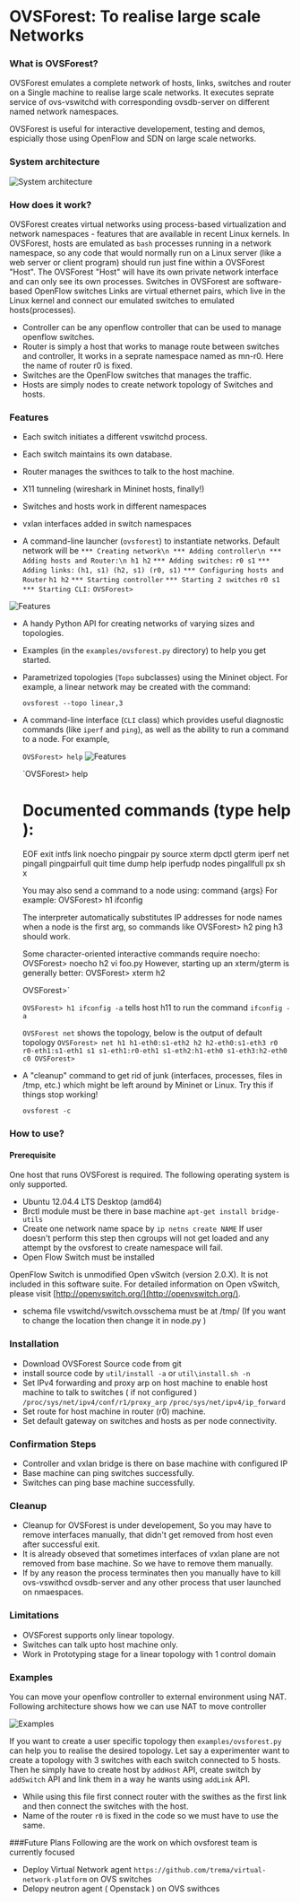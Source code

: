 OVSForest: To realise large scale Networks
========================================================

### What is OVSForest?

OVSForest emulates a complete network of hosts, links, switches and
router on a Single machine to realise large scale networks. It executes
seprate service of ovs-vswitchd with corresponding ovsdb-server on different 
named network namespaces.

OVSForest is useful for interactive developement, testing and demos,
espicially those using OpenFlow and SDN on large scale networks.

### System architecture
![System architecture](doc/architect.png)


### How does it work?

OVSForest creates virtual networks using process-based virtualization
and network namespaces - features that are available in recent Linux
kernels.  In OVSForest, hosts are emulated as `bash` processes running in
a network namespace, so any code that would normally run on a Linux
server (like a web server or client program) should run just fine
within a OVSForest "Host".  The OVSForest "Host" will have its own private
network interface and can only see its own processes.  Switches in
OVSForest are software-based OpenFlow switches Links are virtual ethernet 
pairs, which live in the Linux kernel and connect our emulated switches 
to emulated hosts(processes).
* Controller can be any openflow controller that can be used to manage 
openflow switches.
* Router is simply a host that works to manage route between switches
and controller, It works in a seprate namespace named as mn-r0. Here the 
name of router r0 is fixed.
* Switches are the OpenFlow switches that manages the traffic.
* Hosts are simply nodes to create network topology of Switches and hosts.

### Features

* Each switch initiates a different vswitchd process.
* Each switch maintains its own database.
* Router manages the swithces to talk to the host machine.
* X11 tunneling (wireshark in Mininet hosts, finally!)
* Switches and hosts work in different namespaces
* vxlan interfaces added in switch namespaces

* A command-line launcher (`ovsforest`) to instantiate networks.
  Default network will be
  `*** Creating network\n
  *** Adding controller\n
  *** Adding hosts and Router:\n
  h1 h2`
  `*** Adding switches:`
  `r0 s1`
  `*** Adding links:`
  `(h1, s1) (h2, s1) (r0, s1)`
  `*** Configuring hosts and Router`
  `h1 h2`
  `*** Starting controller`
  `*** Starting 2 switches`
  `r0 s1`
  `*** Starting CLI:`
  `OVSForest>`

![Features](doc/default.png)

* A handy Python API for creating networks of varying sizes and
  topologies.

* Examples (in the `examples/ovsforest.py` directory) to help you get started.

* Parametrized topologies (`Topo` subclasses) using the Mininet
  object.  For example, a linear network may be created with the
  command:

  `ovsforest --topo linear,3`

* A command-line interface (`CLI` class) which provides useful
  diagnostic commands (like `iperf` and `ping`), as well as the
  ability to run a command to a node. For example,

  `OVSForest> help`
![Features](doc/help.png)

  `OVSForest> help

  Documented commands (type help <topic>):
  ========================================
  EOF    exit   intfs     link   noecho       pingpair      py    source  xterm
  dpctl  gterm  iperf     net    pingall      pingpairfull  quit  time
  dump   help   iperfudp  nodes  pingallfull  px            sh    x

  You may also send a command to a node using:
    <node> command {args}
  For example:
    OVSForest> h1 ifconfig

  The interpreter automatically substitutes IP addresses
  for node names when a node is the first arg, so commands
  like
    OVSForest> h2 ping h3
  should work.

  Some character-oriented interactive commands require
  noecho:
    OVSForest> noecho h2 vi foo.py
  However, starting up an xterm/gterm is generally better:
    OVSForest> xterm h2

  OVSForest>`

  `OVSForest> h1 ifconfig -a`
  tells host h11 to run the command `ifconfig -a`

  `OVSForest net`
   shows the topology, below is the output of default topology
   `OVSForest> net
   h1 h1-eth0:s1-eth2
   h2 h2-eth0:s1-eth3
   r0 r0-eth1:s1-eth1
   s1 s1-eth1:r0-eth1 s1-eth2:h1-eth0 s1-eth3:h2-eth0
   c0
   OVSForest>`


* A "cleanup" command to get rid of junk (interfaces, processes, files
  in /tmp, etc.) which might be left around by Mininet or Linux. Try
  this if things stop working!

  `ovsforest -c`

### How to use?

#### Prerequisite

One host that runs OVSForest is required. 
The following operating system is only supported.

* Ubuntu 12.04.4 LTS Desktop (amd64)
* Brctl module must be there in base machine
  `apt-get install bridge-utils`
* Create one network name space by
  `ip netns create NAME`
If user doesn't perform this step then cgroups will not get loaded 
and any attempt by the ovsforest to create namespace will fail.
* Open Flow Switch must be installed

OpenFlow Switch is unmodified Open vSwitch (version 2.0.X). It is not
included in this software suite. For detailed information on Open
vSwitch, please visit [http://openvswitch.org/](http://openvswitch.org/).

* schema file vswitchd/vswitch.ovsschema must be at /tmp/ (If you want to
  change the location then change it in node.py )

### Installation

* Download OVSForest Source code from git
* install source code by 
  `util/install -a` or `util\install.sh -n`
* Set IPv4 forwarding and proxy arp on host machine to enable host machine
to talk to switches ( if not configured )
   `/proc/sys/net/ipv4/conf/r1/proxy_arp`
   `/proc/sys/net/ipv4/ip_forward`
* Set route for host machine in router (r0) machine.
* Set default gateway on switches and hosts as per node connectivity.

### Confirmation Steps

* Controller and vxlan bridge is there on base machine with configured IP 
* Base machine can ping switches successfully.
* Switches can ping base machine successfully.

### Cleanup

* Cleanup for OVSForest is under developement, So you may have to remove
interfaces manually, that didn't get removed from host even after 
successful exit.
* It is already obseved that sometimes interfaces of vxlan plane are not
removed from base machine. So we have to remove them manually.
* If by any reason the process terminates then you manually have to kill 
ovs-vswithcd ovsdb-server and any other process that user launched on nmaespaces. 

### Limitations

* OVSForest supports only linear topology.
* Switches can talk upto host machine only.
* Work in Prototyping stage for a linear topology with 1 control domain

### Examples
You can move your openflow controller to external environment using NAT.
Following architecture shows how we can use NAT to move controller

![Examples](doc/Examples.png)

If you want to create a user specific topology then `examples/ovsforest.py` 
can help you to realise the desired topology.
Let say a experimenter want to create a topology with 3 switches with each 
switch connected to 5 hosts. Then he simply have to create host by `addHost` 
API, create switch by `addSwitch` API and link them in a way he wants using 
`addLink` API.
* While using this file first connect router with the swithes as the first link 
and then connect the switches with the host.
* Name of the router `r0` is fixed in the code so we must have to use the same.

###Future Plans
Following are the work on which ovsforest team is currently focused
* Deploy Virtual Network agent `https://github.com/trema/virtual-network-platform`
on OVS switches
* Delopy neutron agent ( Openstack ) on OVS swithces






